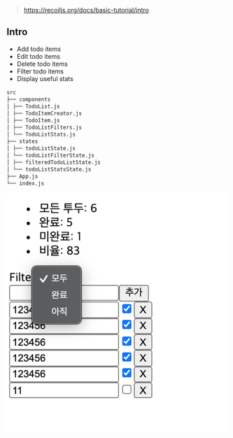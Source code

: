 > https://recoiljs.org/docs/basic-tutorial/intro

## Intro

- Add todo items
- Edit todo items
- Delete todo items
- Filter todo items
- Display useful stats

```
src
├── components
│ ├── TodoList.js
│ ├── TodoItemCreator.js
│ ├── TodoItem.js
│ ├── TodoListFilters.js
│ └── TodoListStats.js
├── states
│ ├── todoListState.js
│ └── todoListFilterState.js
│ ├── filteredTodoListState.js
│ └── todoListStatsState.js
├── App.js
└── index.js
```

![demo](./src/demo.png)
